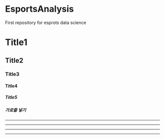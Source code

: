 # EsportsAnalysis
First repository for esprots data science

# Title1
## Title2
### Title3
#### Title4
##### Title5
##### 가로줄 넣기
---
- - - -
****
* * *
